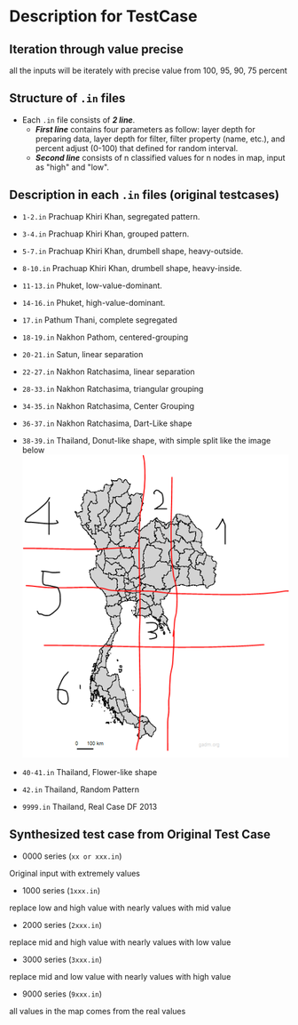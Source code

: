 # Description for TestCase

## Iteration through value precise
all the inputs will be iterately with precise value from 100, 95, 90, 75 percent

## Structure of ```.in``` files

- Each ```.in``` file consists of ***2 line***. 
    - ***First line*** contains four parameters as follow: layer depth for preparing data, layer depth for filter, filter property (name, etc.), and percent adjust (0-100) that defined for random interval.
    - ***Second line*** consists of n classified values for n nodes in map, input as "high" and "low".

## Description in each ```.in``` files (original testcases)

- ```1-2.in```
Prachuap Khiri Khan, segregated pattern.

- ```3-4.in```
Prachuap Khiri Khan, grouped pattern.

- ```5-7.in```
Prachuap Khiri Khan, drumbell shape, heavy-outside.

- ```8-10.in```
Prachuap Khiri Khan, drumbell shape, heavy-inside.

- ```11-13.in```
Phuket, low-value-dominant.

- ```14-16.in```
Phuket, high-value-dominant.

- ```17.in```
Pathum Thani, complete segregated

- ```18-19.in```
Nakhon Pathom, centered-grouping

- ```20-21.in```
Satun, linear separation

- ```22-27.in```
Nakhon Ratchasima, linear separation

- ```28-33.in```
Nakhon Ratchasima, triangular grouping

- ```34-35.in```
Nakhon Ratchasima, Center Grouping

- ```36-37.in```
Nakhon Ratchasima, Dart-Like shape

- ```38-39.in```
Thailand, Donut-like shape, with simple split like the image below <br>
![thailand Simple Split](testcase_modules/thailand_classification.PNG)

- ```40-41.in```
Thailand, Flower-like shape

- ```42.in```
Thailand, Random Pattern

- ```9999.in```
Thailand, Real Case DF 2013

## Synthesized test case from Original Test Case

- 0000 series (```xx or xxx.in```)

Original input with extremely values

- 1000 series (```1xxx.in```)

replace low and high value with nearly values with mid value

- 2000 series (```2xxx.in```)

replace mid and high value with nearly values with low value

- 3000 series (```3xxx.in```)

replace mid and low value with nearly values with high value

- 9000 series (```9xxx.in```)

all values in the map comes from the real values